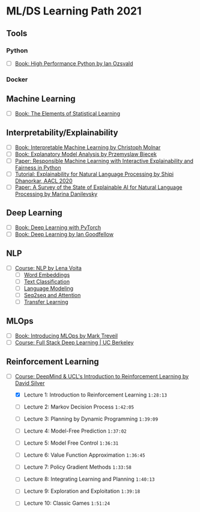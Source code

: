 # ML/DS Learning Path 2021

## Tools
### Python
- [ ] [Book: High Performance Python by Ian Ozsvald](https://learning.oreilly.com/library/view/high-performance-python/9781492055013/)
### Docker

## Machine Learning
- [ ] [Book: The Elements of Statistical Learning](https://web.stanford.edu/~hastie/ElemStatLearn/)

## Interpretability/Explainability
- [ ] [Book: Interpretable Machine Learning by Christoph Molnar](https://christophm.github.io/interpretable-ml-book/)
- [ ] [Book: Explanatory Model Analysis by Przemyslaw Biecek](http://ema.drwhy.ai/)
- [ ] [Paper: Responsible Machine Learning with Interactive Explainability and Fairness in Python](https://arxiv.org/abs/2012.14406v1)
- [ ] [Tutorial: Explainability for Natural Language Processing by Shipi Dhanorkar, AACL 2020](https://www2.slideshare.net/YunyaoLi/explainability-for-natural-language-processing)
- [ ] [Paper: A Survey of the State of Explainable AI for Natural Language Processing by Marina Danilevsky](https://arxiv.org/abs/2010.00711)

## Deep Learning
- [ ] [Book: Deep Learning with PyTorch](https://pytorch.org/assets/deep-learning/Deep-Learning-with-PyTorch.pdf)
- [ ] [Book: Deep Learning by Ian Goodfellow](https://www.deeplearningbook.org/)

## NLP
- [ ] [Course: NLP by Lena Voita](https://lena-voita.github.io/nlp_course.html) 
    - [ ] [Word Embeddings](https://lena-voita.github.io/nlp_course/word_embeddings.html)
    - [ ] [Text Classification](https://lena-voita.github.io/nlp_course/text_classification.html)
    - [ ] [Language Modeling](https://lena-voita.github.io/nlp_course/language_modeling.html)
    - [ ] [Seq2seq and Attention](https://lena-voita.github.io/nlp_course/seq2seq_and_attention.html)
    - [ ] [Transfer Learning](https://lena-voita.github.io/nlp_course/transfer_learning.html)

## MLOps
- [ ] [Book: Introducing MLOps by Mark Treveil](https://pages.dataiku.com/oreilly-introducing-mlops)
- [ ] [Course: Full Stack Deep Learning | UC Berkeley](https://spring21.fullstackdeeplearning.com/)

## Reinforcement Learning
- [ ] [Course: DeepMind & UCL's Introduction to Reinforcement Learning by David Silver](https://www.youtube.com/playlist?list=PLqYmG7hTraZBiG_XpjnPrSNw-1XQaM_gB)
  - [X] Lecture 1: Introduction to Reinforcement Learning `1:28:13`
  - [ ] Lecture 2: Markov Decision Process `1:42:05`
  - [ ] Lecture 3: Planning by Dynamic Programming `1:39:09`
  - [ ] Lecture 4: Model-Free Prediction `1:37:02`
  - [ ] Lecture 5: Model Free Control `1:36:31`
  - [ ] Lecture 6: Value Function Approximation `1:36:45`
  - [ ] Lecture 7: Policy Gradient Methods `1:33:58`
  - [ ] Lecture 8: Integrating Learning and Planning `1:40:13`
  - [ ] Lecture 9: Exploration and Exploitation `1:39:18`
  - [ ] Lecture 10: Classic Games `1:51:24`
  
 

  
